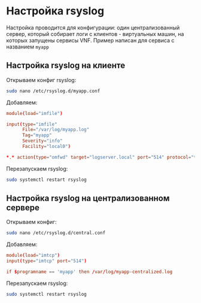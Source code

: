 # Настройка rsyslog
Настройка проводится для конфигурации: один централизованный сервер,
 который собирает логи с клиентов - виртуальных машин, на которых
  запущены сервисы VNF.
Пример написан для сервиса с названием `myapp`

## Настройка rsyslog на клиенте
Открываем конфиг rsyslog:
```sh
sudo nano /etc/rsyslog.d/myapp.conf
```

Добавляем:
```conf
module(load="imfile")

input(type="imfile"
      File="/var/log/myapp.log"
      Tag="myapp"
      Severity="info"
      Facility="local0")

*.* action(type="omfwd" target="logserver.local" port="514" protocol="tcp")
```

Перезапускаем rsyslog:
```sh
sudo systemctl restart rsyslog
```

## Настройка rsyslog на централизованном сервере
Открываем конфиг:
```sh
sudo nano /etc/rsyslog.d/central.conf
```

Добавляем:
```conf
module(load="imtcp")
input(type="imtcp" port="514")

if $programname == 'myapp' then /var/log/myapp-centralized.log
```

Перезапускаем rsyslog:
```sh
sudo systemctl restart rsyslog
```
<!--  -->